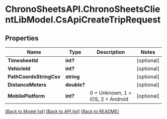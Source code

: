 # ChronoSheetsAPI.ChronoSheetsClientLibModel.CsApiCreateTripRequest
## Properties

Name | Type | Description | Notes
------------ | ------------- | ------------- | -------------
**TimesheetId** | **int?** |  | [optional] 
**VehicleId** | **int?** |  | [optional] 
**PathCoordsStringCsv** | **string** |  | [optional] 
**DistanceMeters** | **double?** |  | [optional] 
**MobilePlatform** | **int?** | 0 &#x3D; Unknown, 1 &#x3D; iOS, 2 &#x3D; Android | [optional] 

[[Back to Model list]](../README.md#documentation-for-models) [[Back to API list]](../README.md#documentation-for-api-endpoints) [[Back to README]](../README.md)

